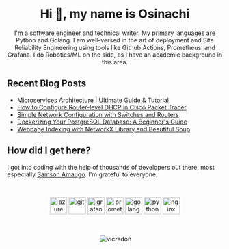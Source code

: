 <h1 align="center">Hi 👋, my name is Osinachi</h1>
<p align="center">I'm a software engineer and technical writer. My primary languages are Python and Golang. I am well-versed in the art of deployment and Site Reliability Engineering using tools like Github Actions, Prometheus, and Grafana. I do Robotics/ML on the side, as I have an academic background in this area.</p>


## Recent Blog Posts
<!-- BLOGPOSTS:START -->
<!-- BLOGPOSTS:END -->

<!--START_SECTION:feed-->
* [Microservices Architecture | Ultimate Guide &amp; Tutorial](https:&#x2F;&#x2F;blog.osinachi.me&#x2F;microservices-architecture-ultimate-guide-tutorial)
* [How to Configure Router-level DHCP in Cisco Packet Tracer](https:&#x2F;&#x2F;blog.osinachi.me&#x2F;how-to-configure-router-level-dhcp-in-cisco-packet-tracer)
* [Simple Network Configuration with Switches and Routers](https:&#x2F;&#x2F;blog.osinachi.me&#x2F;simple-network-configuration-with-switches-and-routers)
* [Dockerizing Your PostgreSQL Database: A Beginner&#39;s Guide](https:&#x2F;&#x2F;blog.osinachi.me&#x2F;dockerizing-your-postgresql-database-a-beginners-guide)
* [Webpage Indexing with NetworkX Library and Beautiful Soup](https:&#x2F;&#x2F;blog.osinachi.me&#x2F;webpage-indexing-with-networkx-library-and-beautiful-soup)
<!--END_SECTION:feed-->

## How did I get here?
I got into coding with the help of thousands of developers out there, most especially [Samson Amaugo](https://github.com/sammychinedu2ky). I'm grateful to everyone.

<br>
<p align="center">
  <img src="https://www.vectorlogo.zone/logos/microsoft_azure/microsoft_azure-icon.svg" alt="azure" width="40" height="40"/>
  <img src="https://www.vectorlogo.zone/logos/git-scm/git-scm-icon.svg" alt="git" width="40" height="40"/>
  <img src="https://cdn.jsdelivr.net/gh/devicons/devicon/icons/grafana/grafana-original.svg" height="40" alt="grafana logo"  />
  <img src="https://cdn.jsdelivr.net/gh/devicons/devicon/icons/prometheus/prometheus-original.svg" height="40" alt="prometheus logo"  />
  <img src="https://cdn.jsdelivr.net/gh/devicons/devicon/icons/go/go-original.svg" height="40" alt="golang mascot"  />
  <img src="https://cdn.jsdelivr.net/gh/devicons/devicon/icons/python/python-original.svg" height="40" alt="python logo"  />
  <img src="https://cdn.jsdelivr.net/gh/devicons/devicon/icons/nginx/nginx-original.svg" height="40" alt="nginx logo"  />
</p> 

<br />

<p align="center">&nbsp;<img align="center" src="https://github-readme-stats.vercel.app/api?username=vicradon&show_icons=false" alt="vicradon" /></p>
